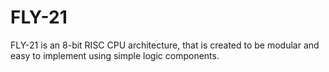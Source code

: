 # FLY-21
FLY-21 is an 8-bit RISC CPU architecture, that is created to be modular and easy to implement using simple logic components.
